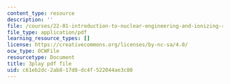 ```yaml
---
content_type: resource
description: ''
file: /courses/22-01-introduction-to-nuclear-engineering-and-ionizing-radiation-fall-2016/c61eb2dc2ab817d8dc4f522044ae3c80_kzOFhSJFihI.pdf
file_type: application/pdf
learning_resource_types: []
license: https://creativecommons.org/licenses/by-nc-sa/4.0/
ocw_type: OCWFile
resourcetype: Document
title: 3play pdf file
uid: c61eb2dc-2ab8-17d8-dc4f-522044ae3c80
---
```

